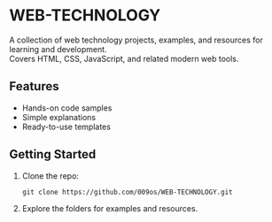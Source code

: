 # WEB-TECHNOLOGY

A collection of web technology projects, examples, and resources for learning and development.  
Covers HTML, CSS, JavaScript, and related modern web tools.

## Features

- Hands-on code samples
- Simple explanations
- Ready-to-use templates

## Getting Started

1. Clone the repo:
   ```
   git clone https://github.com/009os/WEB-TECHNOLOGY.git
   ```
2. Explore the folders for examples and resources.
